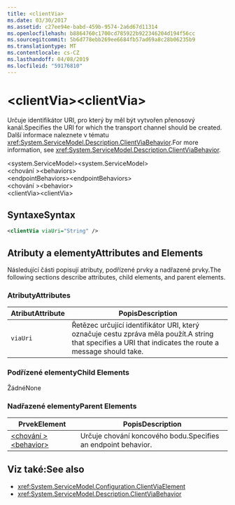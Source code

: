 ```yaml
---
title: <clientVia>
ms.date: 03/30/2017
ms.assetid: c27ee94e-babd-459b-9574-2a6d67d11314
ms.openlocfilehash: b8864760c1700cd785922b922346204d194f56cc
ms.sourcegitcommit: 5b6d778ebb269ee6684fb57ad69a8c28b06235b9
ms.translationtype: MT
ms.contentlocale: cs-CZ
ms.lasthandoff: 04/08/2019
ms.locfileid: "59176810"
---
```

# <a name="clientvia"></a><span data-ttu-id="7b8a0-101">\<clientVia></span><span class="sxs-lookup"><span data-stu-id="7b8a0-101">\<clientVia></span></span>
<span data-ttu-id="7b8a0-102">Určuje identifikátor URI, pro který by měl být vytvořen přenosový kanál.</span><span class="sxs-lookup"><span data-stu-id="7b8a0-102">Specifies the URI for which the transport channel should be created.</span></span> <span data-ttu-id="7b8a0-103">Další informace naleznete v tématu <xref:System.ServiceModel.Description.ClientViaBehavior>.</span><span class="sxs-lookup"><span data-stu-id="7b8a0-103">For more information, see <xref:System.ServiceModel.Description.ClientViaBehavior>.</span></span>  
  
 <span data-ttu-id="7b8a0-104">\<system.ServiceModel></span><span class="sxs-lookup"><span data-stu-id="7b8a0-104">\<system.ServiceModel></span></span>  
<span data-ttu-id="7b8a0-105">\<chování ></span><span class="sxs-lookup"><span data-stu-id="7b8a0-105">\<behaviors></span></span>  
<span data-ttu-id="7b8a0-106">\<endpointBehaviors></span><span class="sxs-lookup"><span data-stu-id="7b8a0-106">\<endpointBehaviors></span></span>  
<span data-ttu-id="7b8a0-107">\<chování ></span><span class="sxs-lookup"><span data-stu-id="7b8a0-107">\<behavior></span></span>  
<span data-ttu-id="7b8a0-108">\<clientVia></span><span class="sxs-lookup"><span data-stu-id="7b8a0-108">\<clientVia></span></span>  
  
## <a name="syntax"></a><span data-ttu-id="7b8a0-109">Syntaxe</span><span class="sxs-lookup"><span data-stu-id="7b8a0-109">Syntax</span></span>  
  
```xml  
<clientVia viaUri="String" />
```  
  
## <a name="attributes-and-elements"></a><span data-ttu-id="7b8a0-110">Atributy a elementy</span><span class="sxs-lookup"><span data-stu-id="7b8a0-110">Attributes and Elements</span></span>  
 <span data-ttu-id="7b8a0-111">Následující části popisují atributy, podřízené prvky a nadřazené prvky.</span><span class="sxs-lookup"><span data-stu-id="7b8a0-111">The following sections describe attributes, child elements, and parent elements.</span></span>  
  
### <a name="attributes"></a><span data-ttu-id="7b8a0-112">Atributy</span><span class="sxs-lookup"><span data-stu-id="7b8a0-112">Attributes</span></span>  
  
|<span data-ttu-id="7b8a0-113">Atribut</span><span class="sxs-lookup"><span data-stu-id="7b8a0-113">Attribute</span></span>|<span data-ttu-id="7b8a0-114">Popis</span><span class="sxs-lookup"><span data-stu-id="7b8a0-114">Description</span></span>|  
|---------------|-----------------|  
|`viaUri`|<span data-ttu-id="7b8a0-115">Řetězec určující identifikátor URI, který označuje cestu zpráva měla použít.</span><span class="sxs-lookup"><span data-stu-id="7b8a0-115">A string that specifies a URI that indicates the route a message should take.</span></span>|  
  
### <a name="child-elements"></a><span data-ttu-id="7b8a0-116">Podřízené elementy</span><span class="sxs-lookup"><span data-stu-id="7b8a0-116">Child Elements</span></span>  
 <span data-ttu-id="7b8a0-117">Žádné</span><span class="sxs-lookup"><span data-stu-id="7b8a0-117">None</span></span>  
  
### <a name="parent-elements"></a><span data-ttu-id="7b8a0-118">Nadřazené elementy</span><span class="sxs-lookup"><span data-stu-id="7b8a0-118">Parent Elements</span></span>  
  
|<span data-ttu-id="7b8a0-119">Prvek</span><span class="sxs-lookup"><span data-stu-id="7b8a0-119">Element</span></span>|<span data-ttu-id="7b8a0-120">Popis</span><span class="sxs-lookup"><span data-stu-id="7b8a0-120">Description</span></span>|  
|-------------|-----------------|  
|[<span data-ttu-id="7b8a0-121">\<chování ></span><span class="sxs-lookup"><span data-stu-id="7b8a0-121">\<behavior></span></span>](../../../../../docs/framework/configure-apps/file-schema/wcf/behavior-of-endpointbehaviors.md)|<span data-ttu-id="7b8a0-122">Určuje chování koncového bodu.</span><span class="sxs-lookup"><span data-stu-id="7b8a0-122">Specifies an endpoint behavior.</span></span>|  
  
## <a name="see-also"></a><span data-ttu-id="7b8a0-123">Viz také:</span><span class="sxs-lookup"><span data-stu-id="7b8a0-123">See also</span></span>

- <xref:System.ServiceModel.Configuration.ClientViaElement>
- <xref:System.ServiceModel.Description.ClientViaBehavior>
